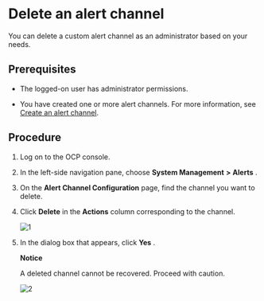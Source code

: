 Delete an alert channel 
============================================

You can delete a custom alert channel as an administrator based on your needs. 

Prerequisites 
----------------------------------

* The logged-on user has administrator permissions.

  

* You have created one or more alert channels. For more information, see [Create an alert channel](8.create-alarm-channel-1.md).

  




Procedure 
------------------------------

1. Log on to the OCP console.

   

2. In the left-side navigation pane, choose **System Management** **\>** **Alerts** .

   

3. On the **Alert Channel Configuration** page, find the channel you want to delete.

   

4. Click **Delete** in the **Actions** column corresponding to the channel. 

   ![1](https://help-static-aliyun-doc.aliyuncs.com/assets/img/en-US/9054633561/p440503.png)

   

5. In the dialog box that appears, click **Yes** . 

   **Notice**

   

   A deleted channel cannot be recovered. Proceed with caution.

   ![2](https://help-static-aliyun-doc.aliyuncs.com/assets/img/en-US/9054633561/p440504.png)
   




